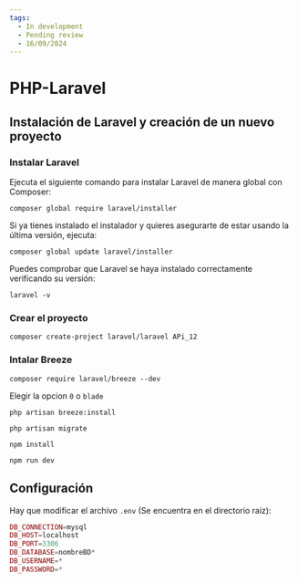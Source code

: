 ```yaml
---
tags:
  - In development
  - Pending review
  - 16/09/2024
---
```


# PHP-Laravel

## Instalación de Laravel y creación de un nuevo proyecto

### Instalar Laravel

Ejecuta el siguiente comando para instalar Laravel de manera global con Composer:

```
composer global require laravel/installer
```

Si ya tienes instalado el instalador y quieres asegurarte de estar usando la última versión, ejecuta:

```
composer global update laravel/installer
```

Puedes comprobar que Laravel se haya instalado correctamente verificando su versión:

```
laravel -v
```

### Crear el proyecto

```
composer create-project laravel/laravel APi_12
```

### Intalar Breeze

```
composer require laravel/breeze --dev
```

Elegir la opcion `0` o `blade`

```
php artisan breeze:install
```

```
php artisan migrate
```

```
npm install
```

```
npm run dev
```

## Configuración

Hay que modificar el archivo `.env` (Se encuentra en el directorio raiz):

```php
DB_CONNECTION=mysql
DB_HOST=localhost
DB_PORT=3306
DB_DATABASE=nombreBD*
DB_USERNAME=*
DB_PASSWORD=*
```
